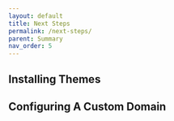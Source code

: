 ```yaml
---
layout: default
title: Next Steps
permalink: /next-steps/
parent: Summary
nav_order: 5
---
```



## Installing Themes

## Configuring A Custom Domain
